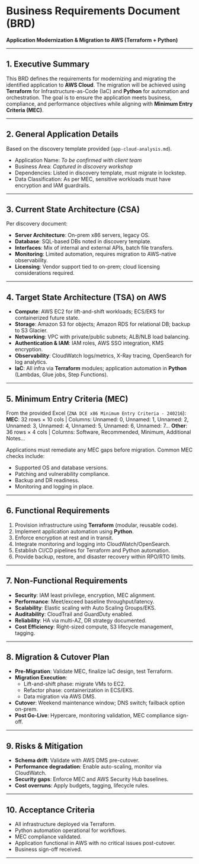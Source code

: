 
# Business Requirements Document (BRD)
**Application Modernization & Migration to AWS (Terraform + Python)**

---

## 1. Executive Summary
This BRD defines the requirements for modernizing and migrating the identified application to **AWS Cloud**. The migration will be achieved using **Terraform** for Infrastructure-as-Code (IaC) and **Python** for automation and orchestration. The goal is to ensure the application meets business, compliance, and performance objectives while aligning with **Minimum Entry Criteria (MEC)**.

---

## 2. General Application Details
Based on the discovery template provided (`app-cloud-analysis.md`).  
- Application Name: *To be confirmed with client team*  
- Business Area: *Captured in discovery workshop*  
- Dependencies: Listed in discovery template, must migrate in lockstep.  
- Data Classification: As per MEC, sensitive workloads must have encryption and IAM guardrails.  

---

## 3. Current State Architecture (CSA)
Per discovery document:  
- **Server Architecture**: On-prem x86 servers, legacy OS.  
- **Database**: SQL-based DBs noted in discovery template.  
- **Interfaces**: Mix of internal and external APIs, batch file transfers.  
- **Monitoring**: Limited automation, requires migration to AWS-native observability.  
- **Licensing**: Vendor support tied to on-prem; cloud licensing considerations required.  

---

## 4. Target State Architecture (TSA) on AWS
- **Compute**: AWS EC2 for lift-and-shift workloads; ECS/EKS for containerized future state.  
- **Storage**: Amazon S3 for objects; Amazon RDS for relational DB; backup to S3 Glacier.  
- **Networking**: VPC with private/public subnets; ALB/NLB load balancing.  
- **Authentication & IAM**: IAM roles, AWS SSO integration, KMS encryption.  
- **Observability**: CloudWatch logs/metrics, X-Ray tracing, OpenSearch for log analytics.  
- **IaC**: All infra via **Terraform** modules; application automation in **Python** (Lambdas, Glue jobs, Step Functions).  

---

## 5. Minimum Entry Criteria (MEC)
From the provided Excel (`ZNA DCE x86 Minimum Entry Criteria - 240216`):  
**MEC**: 32 rows × 10 cols | Columns: Unnamed: 0, Unnamed: 1, Unnamed: 2, Unnamed: 3, Unnamed: 4, Unnamed: 5, Unnamed: 6, Unnamed: 7...
**Other**: 36 rows × 4 cols | Columns: Software, Recommended, Minimum, Additional Notes...

Applications must remediate any MEC gaps before migration. Common MEC checks include:  
- Supported OS and database versions.  
- Patching and vulnerability compliance.  
- Backup and DR readiness.  
- Monitoring and logging in place.  

---

## 6. Functional Requirements
1. Provision infrastructure using **Terraform** (modular, reusable code).  
2. Implement application automation using **Python**.  
3. Enforce encryption at rest and in transit.  
4. Integrate monitoring and logging into CloudWatch/OpenSearch.  
5. Establish CI/CD pipelines for Terraform and Python automation.  
6. Provide backup, restore, and disaster recovery within RPO/RTO limits.  

---

## 7. Non-Functional Requirements
- **Security**: IAM least privilege, encryption, MEC alignment.  
- **Performance**: Meet/exceed baseline throughput/latency.  
- **Scalability**: Elastic scaling with Auto Scaling Groups/EKS.  
- **Auditability**: CloudTrail and GuardDuty enabled.  
- **Reliability**: HA via multi-AZ, DR strategy documented.  
- **Cost Efficiency**: Right-sized compute, S3 lifecycle management, tagging.  

---

## 8. Migration & Cutover Plan
- **Pre-Migration**: Validate MEC, finalize IaC design, test Terraform.  
- **Migration Execution**:  
  - Lift-and-shift phase: migrate VMs to EC2.  
  - Refactor phase: containerization in ECS/EKS.  
  - Data migration via AWS DMS.  
- **Cutover**: Weekend maintenance window; DNS switch; failback option on-prem.  
- **Post Go-Live**: Hypercare, monitoring validation, MEC compliance sign-off.  

---

## 9. Risks & Mitigation
- **Schema drift**: Validate with AWS DMS pre-cutover.  
- **Performance degradation**: Enable auto-scaling, monitor via CloudWatch.  
- **Security gaps**: Enforce MEC and AWS Security Hub baselines.  
- **Cost overruns**: Apply budgets, tagging, lifecycle rules.  

---

## 10. Acceptance Criteria
- All infrastructure deployed via Terraform.  
- Python automation operational for workflows.  
- MEC compliance validated.  
- Application functional in AWS with no critical issues post-cutover.  
- Business sign-off received.  

---

